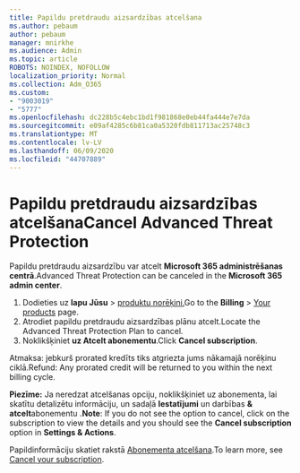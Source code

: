 ```yaml
---
title: Papildu pretdraudu aizsardzības atcelšana
ms.author: pebaum
author: pebaum
manager: mnirkhe
ms.audience: Admin
ms.topic: article
ROBOTS: NOINDEX, NOFOLLOW
localization_priority: Normal
ms.collection: Adm_O365
ms.custom:
- "9003019"
- "5777"
ms.openlocfilehash: dc228b5c4ebc1bd1f981868e0eb44fa444e7e7da
ms.sourcegitcommit: e09af4285c6b81ca0a5320fdb811713ac25748c3
ms.translationtype: MT
ms.contentlocale: lv-LV
ms.lasthandoff: 06/09/2020
ms.locfileid: "44707889"
---
```

# <a name="cancel-advanced-threat-protection"></a><span data-ttu-id="6a463-102">Papildu pretdraudu aizsardzības atcelšana</span><span class="sxs-lookup"><span data-stu-id="6a463-102">Cancel Advanced Threat Protection</span></span>

<span data-ttu-id="6a463-103">Papildu pretdraudu aizsardzību var atcelt **Microsoft 365 administrēšanas centrā**.</span><span class="sxs-lookup"><span data-stu-id="6a463-103">Advanced Threat Protection can be canceled in the **Microsoft 365 admin center**.</span></span>

1. <span data-ttu-id="6a463-104">Dodieties uz **lapu Jūsu**  >  [produktu norēķini.](https://go.microsoft.com/fwlink/p/?linkid=842054)</span><span class="sxs-lookup"><span data-stu-id="6a463-104">Go to the  **Billing** > [Your products](https://go.microsoft.com/fwlink/p/?linkid=842054) page.</span></span>
2. <span data-ttu-id="6a463-105">Atrodiet papildu pretdraudu aizsardzības plānu atcelt.</span><span class="sxs-lookup"><span data-stu-id="6a463-105">Locate the Advanced Threat Protection Plan to cancel.</span></span>
3. <span data-ttu-id="6a463-106">Noklikšķiniet **uz Atcelt abonementu**.</span><span class="sxs-lookup"><span data-stu-id="6a463-106">Click **Cancel subscription**.</span></span>

<span data-ttu-id="6a463-107">Atmaksa: jebkurš prorated kredīts tiks atgriezta jums nākamajā norēķinu ciklā.</span><span class="sxs-lookup"><span data-stu-id="6a463-107">Refund: Any prorated credit will be returned to you within the next billing cycle.</span></span>

<span data-ttu-id="6a463-108">**Piezīme:** Ja neredzat atcelšanas opciju, noklikšķiniet uz abonementa, lai skatītu detalizētu informāciju, un sadaļā **Iestatījumi** un darbības **& atcelt**abonementu .</span><span class="sxs-lookup"><span data-stu-id="6a463-108">**Note**: If you do not see the option to cancel, click on the subscription to view the details and you should see the **Cancel subscription** option in **Settings & Actions**.</span></span>

<span data-ttu-id="6a463-109">Papildinformāciju skatiet rakstā [Abonementa atcelšana](https://docs.microsoft.com/microsoft-365/commerce/subscriptions/cancel-your-subscription).</span><span class="sxs-lookup"><span data-stu-id="6a463-109">To learn more, see [Cancel your subscription](https://docs.microsoft.com/microsoft-365/commerce/subscriptions/cancel-your-subscription).</span></span>
